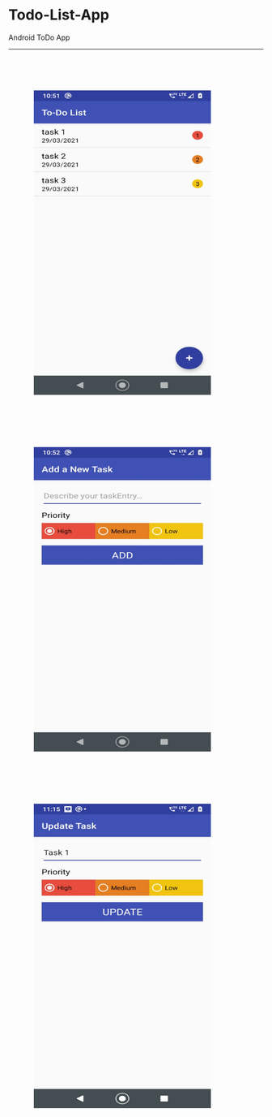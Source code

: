 # Todo-List-App
Android ToDo App
<hr/><br/>
<img src="img1.jpeg" width="350" height="600" style="padding:50px">
<img src="img2.jpeg" width="350" height="600" style="padding:50px">
<img src="img3.jpeg" width="350" height="600" style="padding:50px">
